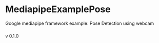 # MediapipeExamplePose

Google mediapipe framework example: Pose Detection using webcam

###

v 0.1.0
